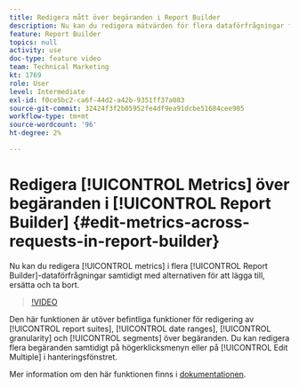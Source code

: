 ```yaml
---
title: Redigera mått över begäranden i Report Builder
description: Nu kan du redigera mätvärden för flera dataförfrågningar från Report Builder på en gång med alternativen för att lägga till, ersätta och ta bort.
feature: Report Builder
topics: null
activity: use
doc-type: feature video
team: Technical Marketing
kt: 1769
role: User
level: Intermediate
exl-id: f0ce5bc2-ca6f-44d2-a42b-9351ff37a083
source-git-commit: 32424f3f2b05952fe4df9ea91dcbe51684cee905
workflow-type: tm+mt
source-wordcount: '96'
ht-degree: 2%

---
```


# Redigera [!UICONTROL Metrics] över begäranden i [!UICONTROL Report Builder] {#edit-metrics-across-requests-in-report-builder}

Nu kan du redigera [!UICONTROL metrics] i flera [!UICONTROL Report Builder]-dataförfrågningar samtidigt med alternativen för att lägga till, ersätta och ta bort.

>[!VIDEO](https://video.tv.adobe.com/v/23547/?quality=12)

Den här funktionen är utöver befintliga funktioner för redigering av [!UICONTROL report suites], [!UICONTROL date ranges], [!UICONTROL granularity] och [!UICONTROL segments] över begäranden. Du kan redigera flera begäranden samtidigt på högerklicksmenyn eller på [!UICONTROL Edit Multiple] i hanteringsfönstret.

Mer information om den här funktionen finns i [dokumentationen](https://marketing.adobe.com/resources/help/en_US/arb/edit_multiple_metrics.html).
